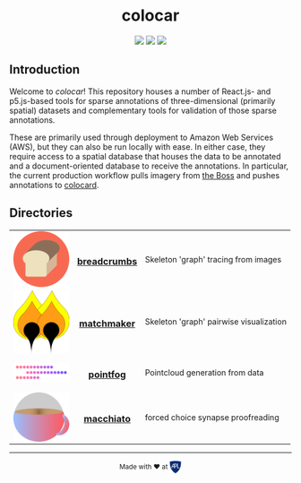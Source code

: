 <h1 align="center">colocar</h1>
<p align="center">
<img src="https://img.shields.io/badge/License-Apache2-blue.svg" />
<img src="https://img.shields.io/badge/Extremely Rad-👌-00ddcc.svg" />
<img src="https://img.shields.io/circleci/token/9fc1451c363b10e98a5968202d088b6375016a93/project/github/aplbrain/colocar/master.svg" />
</p>

## Introduction
Welcome to *colocar*! This repository houses a number of React.js- and p5.js-based tools for sparse annotations of three-dimensional (primarily spatial) datasets and complementary tools for validation of those sparse annotations.

These are primarily used through deployment to Amazon Web Services (AWS), but they can also be run locally with ease. In either case, they require access to a spatial database that houses the data to be annotated and a document-oriented database to receive the annotations. In particular, the current production workflow pulls imagery from [the Boss](https://github.com/jhuapl-boss/boss) and pushes annotations to [colocard](https://github.com/aplbrain/colocard).

## Directories



<table>
<tr>
    <td>
        <img align=center src="breadcrumbs/logo.png" width=100>
    </td>
    <td>
        <h3 align=center><a href="breadcrumbs/">breadcrumbs</a></h3>
    </td>
    <td>
        <p>Skeleton 'graph' tracing from images</p>
    </td>
</tr>
<tr>
    <td>
        <img align=center src="matchmaker/logo.png" width=100>
    </td>
    <td>
        <h3 align=center><a href="matchmaker/">matchmaker</a></h3>
    </td>
    <td>
        <p>Skeleton 'graph' pairwise visualization</p>
    </td>
</tr>
<tr>
    <td>
        <img align=center src="pointfog/logo.png" width=100>
    </td>
    <td>
        <h3 align=center><a href="pointfog/">pointfog</a></h3>
    </td>
    <td>
        <p>Pointcloud generation from data</p>
    </td>
</tr>
<tr>
    <td>
        <img align=center src="macchiato/logo.png" width=100>
    </td>
    <td>
        <h3 align=center><a href="macchiato/">macchiato</a></h3>
    </td>
    <td>
        <p>forced choice synapse proofreading</p>
    </td>
</tr>
</table>

---

<p align="center"><small>Made with ♥ at <a href="http://www.jhuapl.edu/"><img alt="JHU APL" align="center" src="./apl-logo.png" height="23px"></a></small></p>
